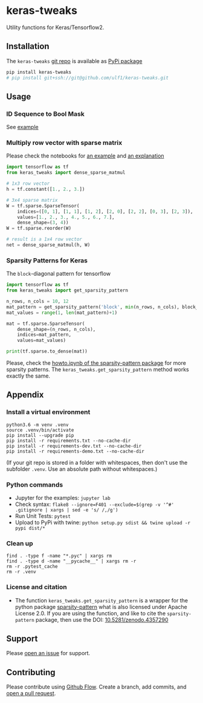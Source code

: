 # keras-tweaks
Utility functions for Keras/Tensorflow2.


## Installation
The `keras-tweaks` [git repo](http://github.com/ulf1/keras-tweaks) is available as [PyPi package](https://pypi.org/project/keras-tweaks)

```sh
pip install keras-tweaks
# pip install git+ssh://git@github.com/ulf1/keras-tweaks.git
```


## Usage

### ID Sequence to Bool Mask
See [example](http://github.com/ulf1/keras-tweaks/examples/help1.ipynb)


### Multiply row vector with sparse matrix
Please check the notebooks for [an example](http://github.com/ulf1/keras-tweaks/examples/dense_sparse_matmul-example.ipynb) and [an explanation](http://github.com/ulf1/keras-tweaks/examples/dense_sparse_matmul-explanation.ipynb)


```py
import tensorflow as tf
from keras_tweaks import dense_sparse_matmul

# 1x3 row vector
h = tf.constant([1., 2., 3.])

# 3x4 sparse matrix
W = tf.sparse.SparseTensor(
    indices=([0, 1], [1, 1], [1, 2], [2, 0], [2, 2], [0, 3], [2, 3]),
    values=[1., 2., 3., 4., 5., 6., 7.],
    dense_shape=(3, 4))
W = tf.sparse.reorder(W)

# result is a 1x4 row vector
net = dense_sparse_matmul(h, W)
```


### Sparsity Patterns for Keras
The `block`-diagonal pattern for tensorflow

```py
import tensorflow as tf
from keras_tweaks import get_sparsity_pattern

n_rows, n_cols = 10, 12
mat_pattern = get_sparsity_pattern('block', min(n_rows, n_cols), block_sizes=[3, 1, 2])
mat_values = range(1, len(mat_pattern)+1)

mat = tf.sparse.SparseTensor(
    dense_shape=(n_rows, n_cols),
    indices=mat_pattern,
    values=mat_values)

print(tf.sparse.to_dense(mat))
```

Please, check the [howto.ipynb of the sparsity-pattern package](https://github.com/ulf1/sparsity-pattern/blob/master/examples/howto.ipynb) for more sparsity patterns. 
The `keras_tweaks.get_sparsity_pattern` method works exactly the same.



## Appendix

### Install a virtual environment

```
python3.6 -m venv .venv
source .venv/bin/activate
pip install --upgrade pip
pip install -r requirements.txt --no-cache-dir
pip install -r requirements-dev.txt --no-cache-dir
pip install -r requirements-demo.txt --no-cache-dir
```

(If your git repo is stored in a folder with whitespaces, then don't use the subfolder `.venv`. Use an absolute path without whitespaces.)

### Python commands

* Jupyter for the examples: `jupyter lab`
* Check syntax: `flake8 --ignore=F401 --exclude=$(grep -v '^#' .gitignore | xargs | sed -e 's/ /,/g')`
* Run Unit Tests: `pytest`
* Upload to PyPi with twine: `python setup.py sdist && twine upload -r pypi dist/*`

### Clean up 

```
find . -type f -name "*.pyc" | xargs rm
find . -type d -name "__pycache__" | xargs rm -r
rm -r .pytest_cache
rm -r .venv
```


### License and citation
- The function `keras_tweaks.get_sparsity_pattern` is a wrapper for the python package [sparsity-pattern](https://github.com/ulf1/sparsity-pattern) what is also licensed under Apache License 2.0. If you are using the function, and like to cite the `sparsity-pattern` package, then use the DOI: [10.5281/zenodo.4357290](https://doi.org/10.5281/zenodo.4357290)


## Support
Please [open an issue](https://github.com/ulf1/keras-tweaks/issues/new) for support.


## Contributing
Please contribute using [Github Flow](https://guides.github.com/introduction/flow/). Create a branch, add commits, and [open a pull request](https://github.com/ulf1/keras-tweaks/compare/).
